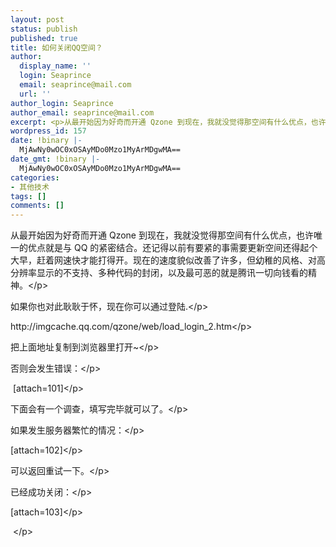 ```yaml
---
layout: post
status: publish
published: true
title: 如何关闭QQ空间？
author:
  display_name: ''
  login: Seaprince
  email: seaprince@mail.com
  url: ''
author_login: Seaprince
author_email: seaprince@mail.com
excerpt: <p>从最开始因为好奇而开通 Qzone 到现在，我就没觉得那空间有什么优点，也许唯一的优点就是与 QQ 的紧密结合。还记得以前有要紧的事需要更新空间还得起个大早，赶着网速快才能打得开。现在的速度貌似改善了许多，但幼稚的风格、对高分辨率显示的不支持、多种代码的封闭，以及最可恶的就是腾讯一切向钱看的精神。</p>
wordpress_id: 157
date: !binary |-
  MjAwNy0wOC0xOSAyMDo0Mzo1MyArMDgwMA==
date_gmt: !binary |-
  MjAwNy0wOC0xOSAyMDo0Mzo1MyArMDgwMA==
categories:
- 其他技术
tags: []
comments: []
---
```

<p>从最开始因为好奇而开通 Qzone 到现在，我就没觉得那空间有什么优点，也许唯一的优点就是与 QQ 的紧密结合。还记得以前有要紧的事需要更新空间还得起个大早，赶着网速快才能打得开。现在的速度貌似改善了许多，但幼稚的风格、对高分辨率显示的不支持、多种代码的封闭，以及最可恶的就是腾讯一切向钱看的精神。<&#47;p></p>
<p>如果你也对此耿耿于怀，现在你可以通过登陆.<&#47;p></p>
<p>http:&#47;&#47;imgcache.qq.com&#47;qzone&#47;web&#47;load_login_2.htm<&#47;p></p>
<p>把上面地址复制到浏览器里打开~<&#47;p></p>
<p>否则会发生错误：<&#47;p></p>
<p>&nbsp;[attach=101]<&#47;p></p>
<p>下面会有一个调查，填写完毕就可以了。<&#47;p></p>
<p>如果发生服务器繁忙的情况：<&#47;p></p>
<p>[attach=102]<&#47;p></p>
<p>可以返回重试一下。<&#47;p></p>
<p>已经成功关闭：<&#47;p></p>
<p>[attach=103]<&#47;p></p>
<p>&nbsp;<&#47;p></p>
